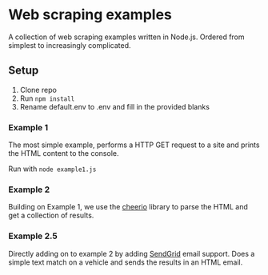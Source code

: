 # Web scraping examples

A collection of web scraping examples written in Node.js. Ordered from simplest to increasingly complicated.

## Setup

1. Clone repo
2. Run `npm install`
3. Rename default.env to .env and fill in the provided blanks

### Example 1

The most simple example, performs a HTTP GET request to a site and prints the HTML content to the console.

Run with `node example1.js`

### Example 2

Building on Example 1, we use the [cheerio](https://github.com/cheeriojs/cheerio) library to parse the HTML and get a collection of results.

### Example 2.5

Directly adding on to example 2 by adding [SendGrid](https://github.com/sendgrid/sendgrid-nodejs) email support. Does a simple text match on a vehicle and sends the results in an HTML email.


